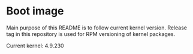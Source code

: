 # Boot image

Main purpose of this README is to follow current kernel version. Release tag in this repository
is used for RPM versioning of kernel packages.

Current kernel: 4.9.230
